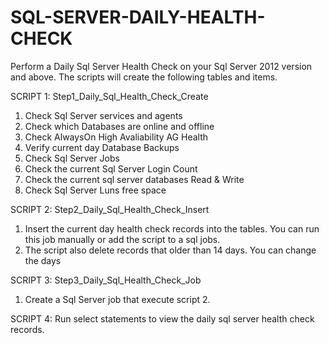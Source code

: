 # SQL-SERVER-DAILY-HEALTH-CHECK
Perform a Daily Sql Server Health Check on your Sql Server 2012 version and above.
The scripts will create the following tables and items.

SCRIPT 1:  Step1_Daily_Sql_Health_Check_Create
1. Check Sql Server services and agents
2. Check which Databases are online and offline
3. Check AlwaysOn High Avaliability AG Health
4. Verify current day Database Backups
5. Check Sql Server Jobs
6. Check the current Sql Server Login Count
7. Check the current sql server databases Read & Write 
8. Check Sql Server Luns free space

SCRIPT 2: Step2_Daily_Sql_Health_Check_Insert
1. Insert the current day health check records into the tables. You can run this job manually or add the script to a sql jobs. 
2. The script also delete records that older than 14 days. You can change the days

SCRIPT 3: Step3_Daily_Sql_Health_Check_Job
1. Create a Sql Server job that execute script 2.

SCRIPT 4: Run select statements to view the daily sql server health check records.
